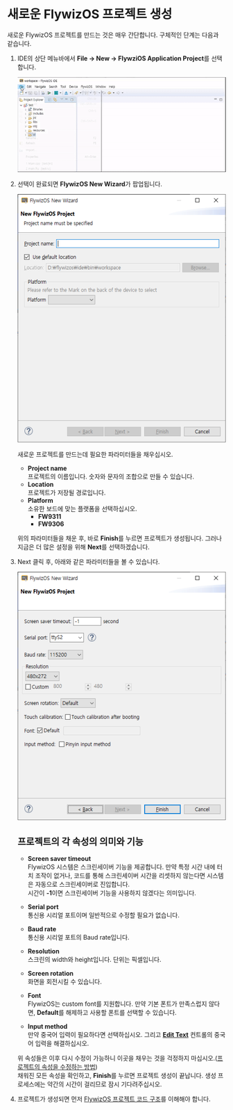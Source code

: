 # <span id="new_flythings_project">새로운 FlywizOS 프로젝트 생성</span>
 새로운 FlywizOS 프로젝트를 만드는 것은 매우 간단합니다. 구체적인 단계는 다음과 같습니다.
1. IDE의 상단 메뉴바에서 **File -> New -> FlywziOS Application Project**를 선택합니다.

   ![](assets/ide/new_flythings_project.gif)  

2. 선택이 완료되면 **FlywizOS New Wizard**가 팝업됩니다.
   
   ![](assets/ide/wizard_new_project_page1.png)  
   
   새로운 프로젝트를 만드는데 필요한 파라미터들을 채우십시오.
   * **Project name**  
    프로젝트의 이름입니다. 숫자와 문자의 조합으로 만들 수 있습니다.
   * **Location**  
    프로젝트가 저장될 경로입니다.
   * **Platform**  
    소유한 보드에 맞는 플랫폼을 선택하십시오.
     - **FW9311**  
     - **FW9306**
   
   위의 파라미터들을 채운 후, 바로 **Finish**를 누르면 프로젝트가 생성됩니다. 그러나 지금은 더 많은 설정을 위해 **Next**를 선택하겠습니다.   

3. Next 클릭 후, 아래와 같은 파라미터들을 볼 수 있습니다.  
   
   ![](assets/ide/wizard_new_project_page2.png)      
   
   ## 프로젝트의 각 속성의 의미와 기능
   * **Screen saver timeout**     
     FlywizOS 시스템은 스크린세이버 기능을 제공합니다. 만약 특정 시간 내에 터치 조작이 없거나, 코드를 통해 스크린세이버 시간을 리셋하지 않는다면 시스템은 자동으로 스크린세이버로 진입합니다.  
     시간이 **-1**이면 스크린세이버 기능을 사용하지 않겠다는 의미입니다.
   
   * **Serial port**  
     통신용 시리얼 포트이며 일반적으로 수정할 필요가 없습니다.
   
   * **Baud rate**   
     통신용 시리얼 포트의 Baud rate입니다.
   
   * **Resolution**  
     스크린의 width와 height입니다. 단위는 픽셀입니다.

   * **Screen rotation**  
     화면을 회전시킬 수 있습니다.
   
   * **Font**  
     FlywizOS는 custom font를 지원합니다. 만약 기본 폰트가 만족스럽지 않다면, **Default**를 해제하고 사용할 폰트를 선택할 수 있습니다.
   
   * **Input method**  
     만약 중국어 입력이 필요하다면 선택하십시오. 그리고 **[Edit Text](edittext.md)** 컨트롤의 중국어 입력을 해결하십시오.

   위 속성들은 이후 다시 수정이 가능하니 이곳을 채우는 것을 걱정하지 마십시오.([프로젝트의 속성을 수정하는 방법](set_project_properties.md))  
   채워진 모든 속성을 확인하고, **Finish**를 누르면 프로젝트 생성이 끝납니다. 생성 프로세스에는 약간의 시간이 걸리므로 잠시 기다려주십시오.   

4. 프로젝트가 생성되면 먼저 [FlywizOS 프로젝트 코드 구조](project_structure#project_structure.md)를 이해해야 합니다.

